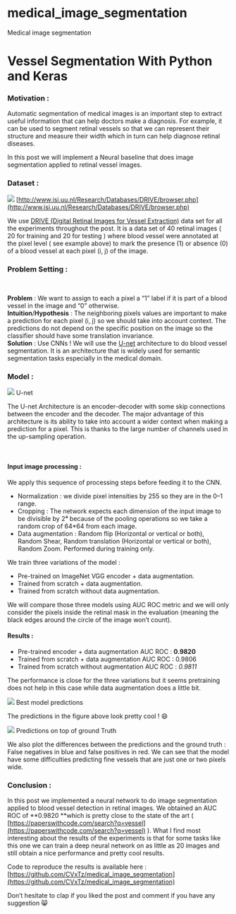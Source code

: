 # medical_image_segmentation
Medical image segmentation


# Vessel Segmentation With Python and Keras


### Motivation :

Automatic segmentation of medical images is an important step to extract useful
information that can help doctors make a diagnosis. For example, it can be used
to segment retinal vessels so that we can represent their structure and measure
their  width which in turn  can help diagnose retinal diseases.

In this post we will implement a Neural baseline that does image segmentation
applied to retinal vessel images.

### Dataset :

![](https://cdn-images-1.medium.com/max/2400/1*xqk-tXMd_ucnobOWTY-EzQ.png)
<span class="figcaption_hack">[http://www.isi.uu.nl/Research/Databases/DRIVE/browser.php](http://www.isi.uu.nl/Research/Databases/DRIVE/browser.php)</span>

We use [DRIVE (Digital Retinal Images for Vessel
Extraction)](http://www.isi.uu.nl/Research/Databases/DRIVE/) data set for all
the experiments throughout the post. It is a data set of 40 retinal images ( 20
for training and 20 for testing ) where blood vessel were annotated at the pixel
level ( see example above) to mark the presence (1) or absence (0) of a blood
vessel at each pixel (i, j) of the image.

### Problem Setting :

<br> 

**Problem** : We want to assign to each a pixel a “1” label if it is part of a
blood vessel in the image and “0” otherwise.<br> **Intuition**/**Hypothesis** :
The neighboring pixels values are  important to make a prediction for each pixel
(i, j) so we should take into account context. The predictions do not depend on
the specific position on the image so the classifier should have some
translation invariance.<br> **Solution** : Use CNNs ! We will use the
[U-net](https://duckduckgo.com/?q=U-net&t=canonical&atb=v134-5__&ia=web)
architecture to do blood vessel segmentation. It is an architecture that is
widely used for semantic segmentation tasks especially in the medical domain.

### Model :

![](https://cdn-images-1.medium.com/max/1600/1*jqoAmEyQmxKpGcAkbPGNMQ.png)
<span class="figcaption_hack">U-net</span>

The U-net Architecture is an encoder-decoder with some skip connections between
the encoder and the decoder. The major advantage of this architecture is its
ability to take into account a wider context when making a prediction for a
pixel. This is thanks to the large number of channels used in the up-sampling
operation.

<br> 

#### **Input image processing :**

We apply this sequence of processing steps before feeding it to the CNN.

* Normalization : we divide pixel intensities by 255 so they are in the 0–1 range.
* Cropping : The network expects each dimension of the input image to be divisible
by 2⁴ because of the pooling operations so we take a random crop of 64*64 from
each image.
* Data augmentation : Random flip (Horizontal or vertical or both), Random Shear,
Random translation (Horizontal or vertical or both), Random Zoom. Performed
during training only.

We train three variations of the model :

* Pre-trained on ImageNet VGG encoder + data augmentation.
* Trained from scratch + data augmentation.
* Trained from scratch without data augmentation.

We will compare those three models using AUC ROC metric and we will only
consider the pixels inside the retinal mask in the evaluation (meaning the black
edges around the circle of the image won’t count).

#### Results :

* Pre-trained encoder +  data augmentation AUC ROC : **0.9820**
* Trained from scratch + data augmentation    AUC ROC : 0.9806
* Trained from scratch without augmentation AUC ROC : *0.9811*

The performance is close for the three variations but it seems pretraining does
not help in this case while data augmentation does a little bit.

![](https://cdn-images-1.medium.com/max/2600/1*cwkutNmvGr7G3-KPNDSGcg.png)
<span class="figcaption_hack">Best model predictions</span>

The predictions in the figure above look pretty cool ! 😄

![](https://cdn-images-1.medium.com/max/1600/1*p7i0beLshYjgxXLKvXdfLw.jpeg)
<span class="figcaption_hack">Predictions on top of ground Truth</span>

We also plot the differences between the predictions and the ground truth :
False negatives in blue and false positives in red. We can see that the model
have some difficulties predicting fine vessels that are just one or two pixels
wide.

### Conclusion :

In this post we implemented a neural network to do image segmentation applied to
blood vessel detection in retinal images. We obtained an AUC ROC of **0.9820
**which is pretty close to the state of the art (
[https://paperswithcode.com/search?q=vessel](https://paperswithcode.com/search?q=vessel)
). What I find most interesting about the results of the experiments is that for
some tasks like this one we can train a deep neural network on as little as 20
images and still obtain a nice performance and pretty cool results.

Code to reproduce the results is available here :
[https://github.com/CVxTz/medical_image_segmentation](https://github.com/CVxTz/medical_image_segmentation)

Don’t hesitate to clap if you liked the post and comment if you have any
suggestion 😸
